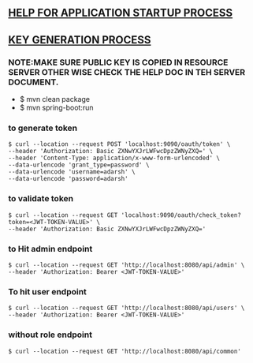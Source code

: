 
## [HELP FOR APPLICATION STARTUP PROCESS ](https://github.com/adarshkumarsingh83/spring_security/blob/master/SPRING-BOOT-OAUTH-JWT/springboot-auth-server-jwttoken/document/HELP-README.md)
## [KEY GENERATION PROCESS](https://github.com/adarshkumarsingh83/spring_security/blob/master/SPRING-BOOT-OAUTH-JWT/springboot-auth-server-jwttoken/document/KEYSTORE-EXECUTION-README.md)

### NOTE:MAKE SURE PUBLIC KEY IS COPIED IN RESOURCE SERVER OTHER WISE CHECK THE HELP DOC IN TEH SERVER DOCUMENT.

* $ mvn clean package 
* $ mvn spring-boot:run 


### to generate token
```` 
$ curl --location --request POST 'localhost:9090/oauth/token' \
--header 'Authorization: Basic ZXNwYXJrLWFwcDpzZWNyZXQ=' \
--header 'Content-Type: application/x-www-form-urlencoded' \
--data-urlencode 'grant_type=password' \
--data-urlencode 'username=adarsh' \
--data-urlencode 'password=adarsh'
````

### to validate token
```` 
$ curl --location --request GET 'localhost:9090/oauth/check_token?token=<JWT-TOKEN-VALUE>' \
--header 'Authorization: Basic ZXNwYXJrLWFwcDpzZWNyZXQ='
````

### to Hit admin endpoint
````
$ curl --location --request GET 'http://localhost:8080/api/admin' \
--header 'Authorization: Bearer <JWT-TOKEN-VALUE>'
````

### To hit user endpoint
```` 
$ curl --location --request GET 'http://localhost:8080/api/users' \
--header 'Authorization: Bearer <JWT-TOKEN-VALUE>'
````

### without role endpoint
```` 
$ curl --location --request GET 'http://localhost:8080/api/common'
````